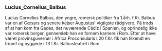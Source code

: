 ### Lucius_Cornelius_Balbus


Lucius Cornelius Balbus, den yngre, romersk politiker fra 1.årh. f.Kr. Balbus var en af Cæsars og senere kejser Augustus' vigtigste rådgivere. På trods af at han kom fra Gades, det nuværende Cádiz i Spanien, og oprindelig ikke var romersk borger, gennemløb han en fornem karriere i Rom. Efter at have været provinsguvernør i Africa Proconsularis i 20 f.Kr. fik han tilkendt en triumf og byggede i 13 f.Kr. Balbusteatret i Rom.